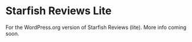 # Starfish Reviews Lite
For the WordPress.org version of Starfish Reviews (lite). More info coming soon.
